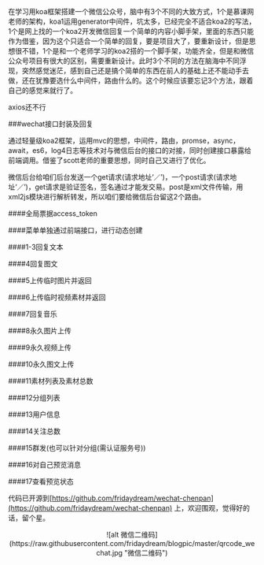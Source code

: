 在学习用koa框架搭建一个微信公众号，脑中有3个不同的大致方式，1个是慕课网老师的架构，koa1运用generator中间件，坑太多，已经完全不适合koa2的写法，1个是网上找的一个koa2开发微信回复一个简单的内容小脚手架，里面的东西只能作为借鉴，因为这个只适合一个简单的回复，要是项目大了，要重新设计，但是思想很不错，1个是和一个老师学习的koa2搭的一个脚手架，功能齐全，但是和微信公众号项目有很大的区别，需要重新设计。此时3个不同的方法在脑海中不同浮现，突然感觉迷茫，感到自己还是搞个简单的东西在前人的基础上还不能动手去做，还在犹豫要选什么中间件，路由什么的。这个时候应该要忘记3个方法，跟着自己的感觉来就行了。


axios还不行


###wechat接口封装及回复


通过轻量级koa2框架，运用mvc的思想，中间件，路由，promse，async，await，es6，log4日志等技术对与微信后台的接口的对接，同时创建接口暴露给前端调用。借鉴了scott老师的重要思想，同时自己又进行了优化。

微信后台给咱们后台发送一个get请求(请求地址‘／’)，一个post请求(请求地址‘／’)，get请求是验证签名，签名通过才能发交易。post是xml文件传输，用xml2js模块进行解析转发，所以咱们要给微信后台留这2个路由。

####全局票据access_token


####菜单单独通过前端接口，进行动态创建

####1-3回复文本

####4回复图文

####5上传临时图片并返回

####6上传临时视频素材并返回

####7回复音乐

####8永久图片上传

####9永久视频上传

####10永久图文上传

####11素材列表及素材总数

####12分组列表

####13用户信息

####14关注总数

####15群发(也可以针对分组(需认证服务号))

####16对自己预览消息

####17查看预览状态


代码已开源到[https://github.com/fridaydream/wechat-chenpan](https://github.com/fridaydream/wechat-chenpan) 上，欢迎围观，觉得好的话，留个星。

<center>
![alt 微信二维码](https://raw.githubusercontent.com/fridaydream/blogpic/master/qrcode_wechat.jpg "微信二维码")
</center> 